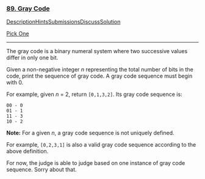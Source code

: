 ### [89. Gray Code](https://leetcode.com/problems/gray-code/description/)

[Description](https://leetcode.com/problems/gray-code/description/)[Hints](https://leetcode.com/problems/gray-code/hints/)[Submissions](https://leetcode.com/problems/gray-code/submissions/)[Discuss](https://leetcode.com/problems/gray-code/discuss/)[Solution](https://leetcode.com/problems/gray-code/solution/)

[Pick One](https://leetcode.com/problems/random-one-question/)

------

The gray code is a binary numeral system where two successive values differ in only one bit.

Given a non-negative integer *n* representing the total number of bits in the code, print the sequence of gray code. A gray code sequence must begin with 0.

For example, given *n* = 2, return `[0,1,3,2]`. Its gray code sequence is:

```
00 - 0
01 - 1
11 - 3
10 - 2
```

**Note:**
For a given *n*, a gray code sequence is not uniquely defined.

For example, `[0,2,3,1]` is also a valid gray code sequence according to the above definition.

For now, the judge is able to judge based on one instance of gray code sequence. Sorry about that.

 